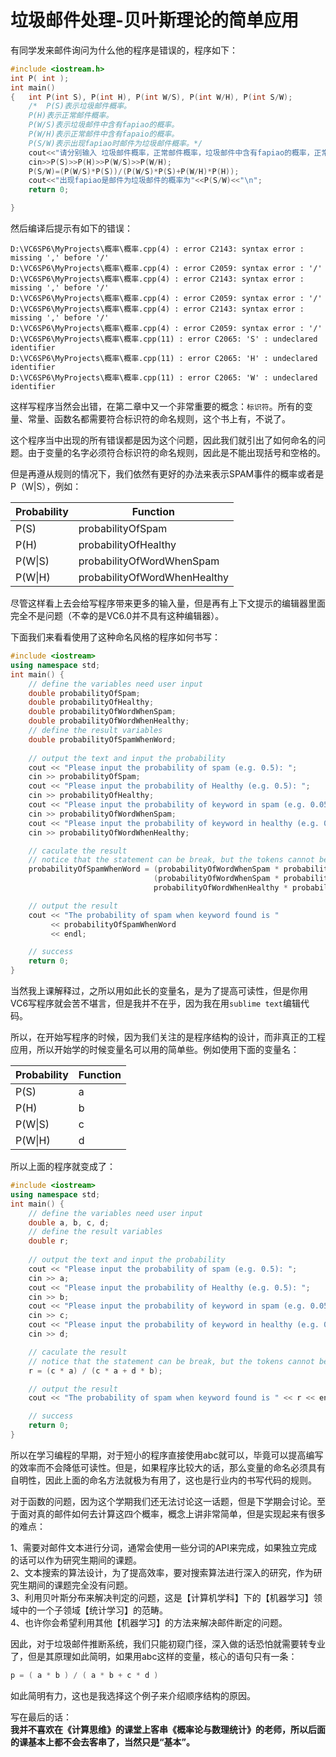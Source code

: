 # 垃圾邮件处理-贝叶斯理论的简单应用

有同学发来邮件询问为什么他的程序是错误的，程序如下：
``` c++
#include <iostream.h>
int P( int );
int main()
{	int P(int S), P(int H), P(int W/S), P(int W/H), P(int S/W);  
	/*	P(S)表示垃圾邮件概率。
	P(H)表示正常邮件概率。
	P(W/S)表示垃圾邮件中含有fapiao的概率。
	P(W/H)表示正常邮件中含有fapaio的概率。
	P(S/W)表示出现fapiao时邮件为垃圾邮件概率。*/
	cout<<"请分别输入 垃圾邮件概率，正常邮件概率，垃圾邮件中含有fapiao的概率，正常邮件中含有fapaio的概率。\n";
	cin>>P(S)>>P(H)>>P(W/S)>>P(W/H);
	P(S/W)=(P(W/S)*P(S))/(P(W/S)*P(S)+P(W/H)*P(H));
	cout<<"出现fapiao是邮件为垃圾邮件的概率为"<<P(S/W)<<"\n";
	return 0;

}
```
然后编译后提示有如下的错误：
```
D:\VC6SP6\MyProjects\概率\概率.cpp(4) : error C2143: syntax error : missing ',' before '/'
D:\VC6SP6\MyProjects\概率\概率.cpp(4) : error C2059: syntax error : '/'
D:\VC6SP6\MyProjects\概率\概率.cpp(4) : error C2143: syntax error : missing ',' before '/'
D:\VC6SP6\MyProjects\概率\概率.cpp(4) : error C2059: syntax error : '/'
D:\VC6SP6\MyProjects\概率\概率.cpp(4) : error C2143: syntax error : missing ',' before '/'
D:\VC6SP6\MyProjects\概率\概率.cpp(4) : error C2059: syntax error : '/'
D:\VC6SP6\MyProjects\概率\概率.cpp(11) : error C2065: 'S' : undeclared identifier
D:\VC6SP6\MyProjects\概率\概率.cpp(11) : error C2065: 'H' : undeclared identifier
D:\VC6SP6\MyProjects\概率\概率.cpp(11) : error C2065: 'W' : undeclared identifier
```
这样写程序当然会出错，在第二章中又一个非常重要的概念：`标识符`。所有的变量、常量、函数名都需要符合标识符的命名规则，这个书上有，不说了。  
  
这个程序当中出现的所有错误都是因为这个问题，因此我们就引出了如何命名的问题。由于变量的名字必须符合标识符的命名规则，因此是不能出现括号和空格的。  
  
但是再遵从规则的情况下，我们依然有更好的办法来表示SPAM事件的概率或者是P（W|S），例如：  

| Probability | Function |
|----|----|
|P(S)|probabilityOfSpam|
|P(H)|probabilityOfHealthy|
|P(W\|S)|probabilityOfWordWhenSpam|
|P(W\|H)|probabilityOfWordWhenHealthy|

尽管这样看上去会给写程序带来更多的输入量，但是再有上下文提示的编辑器里面完全不是问题（不幸的是VC6.0并不具有这种编辑器）。  

下面我们来看看使用了这种命名风格的程序如何书写：  
``` c++
#include <iostream>
using namespace std;
int main() {
	// define the variables need user input
	double probabilityOfSpam;
	double probabilityOfHealthy;
	double probabilityOfWordWhenSpam;
	double probabilityOfWordWhenHealthy;
	// define the result variables
	double probabilityOfSpamWhenWord;
	
	// output the text and input the probability
	cout << "Please input the probability of spam (e.g. 0.5): ";
	cin >> probabilityOfSpam;
	cout << "Please input the probability of Healthy (e.g. 0.5): ";
	cin >> probabilityOfHealthy;
	cout << "Please input the probability of keyword in spam (e.g. 0.05): ";
	cin >> probabilityOfWordWhenSpam;
	cout << "Please input the probability of keyword in healthy (e.g. 0.0005): ";
	cin >> probabilityOfWordWhenHealthy;

	// caculate the result
	// notice that the statement can be break, but the tokens cannot be break
	probabilityOfSpamWhenWord = (probabilityOfWordWhenSpam * probabilityOfSpam) / 
								(probabilityOfWordWhenSpam * probabilityOfSpam +
								probabilityOfWordWhenHealthy * probabilityOfHealthy);

	// output the result
	cout << "The probability of spam when keyword found is "
		 << probabilityOfSpamWhenWord
		 << endl;

	// success
	return 0;
}
```
当然我上课解释过，之所以用如此长的变量名，是为了提高可读性，但是你用VC6写程序就会苦不堪言，但是我并不在乎，因为我在用`sublime text`编辑代码。  

所以，在开始写程序的时候，因为我们关注的是程序结构的设计，而非真正的工程应用，所以开始学的时候变量名可以用的简单些。例如使用下面的变量名：  

| Probability | Function |
|----|----|
|P(S)|a|
|P(H)|b|
|P(W\|S)|c|
|P(W\|H)|d|

所以上面的程序就变成了：

``` c++
#include <iostream>
using namespace std;
int main() {
	// define the variables need user input
	double a, b, c, d;
	// define the result variables
	double r;
	
	// output the text and input the probability
	cout << "Please input the probability of spam (e.g. 0.5): ";
	cin >> a;
	cout << "Please input the probability of Healthy (e.g. 0.5): ";
	cin >> b;
	cout << "Please input the probability of keyword in spam (e.g. 0.05): ";
	cin >> c;
	cout << "Please input the probability of keyword in healthy (e.g. 0.0005): ";
	cin >> d;

	// caculate the result
	// notice that the statement can be break, but the tokens cannot be break
	r = (c * a) / (c * a + d * b);

	// output the result
	cout << "The probability of spam when keyword found is " << r << endl;

	// success
	return 0;
}
```

所以在学习编程的早期，对于短小的程序直接使用abc就可以，毕竟可以提高编写的效率而不会降低可读性。但是，如果程序比较大的话，那么变量的命名必须具有自明性，因此上面的命名方法就极为有用了，这也是行业内的书写代码的规则。  

对于函数的问题，因为这个学期我们还无法讨论这一话题，但是下学期会讨论。至于面对真的邮件如何去计算这四个概率，概念上讲非常简单，但是实现起来有很多的难点：  

1、需要对邮件文本进行分词，通常会使用一些分词的API来完成，如果独立完成的话可以作为研究生期间的课题。  
2、文本搜索的算法设计，为了提高效率，要对搜索算法进行深入的研究，作为研究生期间的课题完全没有问题。  
3、利用贝叶斯分布来解决判定的问题，这是【计算机学科】下的【机器学习】领域中的一个子领域【统计学习】的范畴。  
4、也许你会希望利用其他【机器学习】的方法来解决邮件断定的问题。  

因此，对于垃圾邮件推断系统，我们只能初窥门径，深入做的话恐怕就需要转专业了，但是其原理如此简明，如果用abc这样的变量，核心的语句只有一条：  
``` c++
p = ( a * b ) / ( a * b + c * d )
```
如此简明有力，这也是我选择这个例子来介绍顺序结构的原因。  

写在最后的话：  
**我并不喜欢在《计算思维》的课堂上客串《概率论与数理统计》的老师，所以后面的课基本上都不会去客串了，当然只是“基本”。**